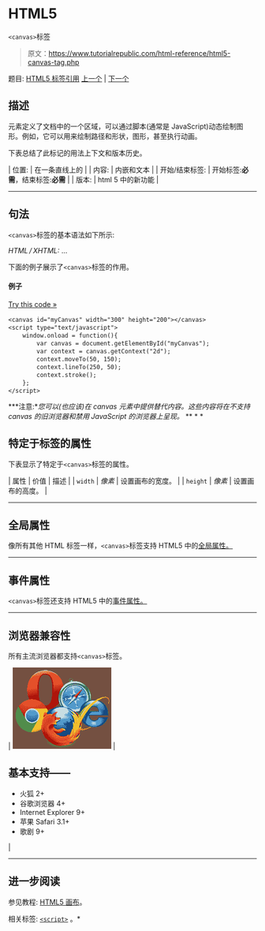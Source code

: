 # HTML5

`<canvas>`标签

> 原文：<https://www.tutorialrepublic.com/html-reference/html5-canvas-tag.php>

题目: [HTML5 标签引用](html5-tags.php) [上一个](html-button-tag.php) | [下一个](html-caption-tag.php)

## 描述

元素定义了文档中的一个区域，可以通过脚本(通常是 JavaScript)动态绘制图形。例如，它可以用来绘制路径和形状，图形，甚至执行动画。

下表总结了此标记的用法上下文和版本历史。

| 位置: | 在一条直线上的 |
| 内容: | 内嵌和文本 |
| 开始/结束标签: | 开始标签:**必需**，结束标签:**必需** |
| 版本: | html 5 中的新功能 |

* * *

## 句法

`<canvas>`标签的基本语法如下所示:

*HTML / XHTML:* <canvas> ... </canvas>

下面的例子展示了`<canvas>`标签的作用。

#### 例子

[Try this code »](../codelab.php?topic=html5&file=canvas-tag "Try this code using online Editor")

```
<canvas id="myCanvas" width="300" height="200"></canvas>
<script type="text/javascript">
    window.onload = function(){
        var canvas = document.getElementById("myCanvas");
        var context = canvas.getContext("2d");
        context.moveTo(50, 150);
        context.lineTo(250, 50);
        context.stroke();
    };
</script>
```

 ***注意:**您可以(也应该)在 canvas 元素中提供替代内容。这些内容将在不支持 canvas 的旧浏览器和禁用 JavaScript 的浏览器上呈现。*  ** * *

## 特定于标签的属性

下表显示了特定于`<canvas>`标签的属性。

| 属性 | 价值 | 描述 |
| `width` | *像素* | 设置画布的宽度。 |
| `height` | *像素* | 设置画布的高度。 |

* * *

## 全局属性

像所有其他 HTML 标签一样，`<canvas>`标签支持 HTML5 中的[全局属性。](html5-global-attributes.php)

* * *

## 事件属性

`<canvas>`标签还支持 HTML5 中的[事件属性。](html5-event-attributes.php)

* * *

## 浏览器兼容性

所有主流浏览器都支持`<canvas>`标签。

| ![Browsers Icon](img/e9331123c77668c1832e541c2fca1002.png) | 

## 基本支持——

*   火狐 2+
*   谷歌浏览器 4+
*   Internet Explorer 9+
*   苹果 Safari 3.1+
*   歌剧 9+

 |

* * *

## 进一步阅读

参见教程: [HTML5 画布](../html-tutorial/html5-canvas.php)。

相关标签: [`<script>`](html-script-tag.php) 。*